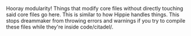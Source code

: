 Hooray modularity!
Things that modify core files without directly touching said core files go here. This is similar to how Hippie handles things.
This stops dreammaker from throwing errors and warnings if you try to compile these files while they're inside code/citadel/.
